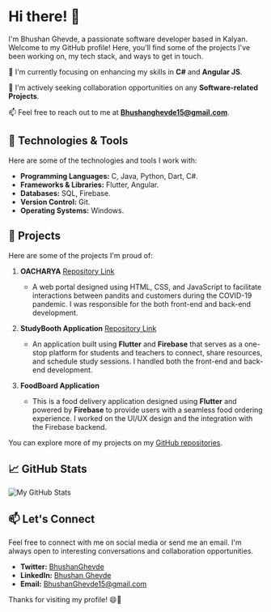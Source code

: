 # Hi there! 👋

I'm Bhushan Ghevde, a passionate software developer based in Kalyan. Welcome to my GitHub profile! Here, you'll find some of the projects I've been working on, my tech stack, and ways to get in touch.

🌱 I'm currently focusing on enhancing my skills in **C#** and **Angular JS**.

👯 I'm actively seeking collaboration opportunities on any **Software-related Projects**.

📫 Feel free to reach out to me at **Bhushanghevde15@gmail.com**.

## 🔧 Technologies & Tools

Here are some of the technologies and tools I work with:

- **Programming Languages:** C, Java, Python, Dart, C#.
- **Frameworks & Libraries:** Flutter, Angular.
- **Databases:** SQL, Firebase.
- **Version Control:** Git.
- **Operating Systems:** Windows.

## 🚀 Projects

Here are some of the projects I'm proud of:

1. **OACHARYA** [Repository Link](https://github.com/bhushan-1501/OAcharya)
   - A web portal designed using HTML, CSS, and JavaScript to facilitate interactions between pandits and customers during the COVID-19 pandemic. I was responsible for the both front-end and back-end development.

2. **StudyBooth Application** [Repository Link](https://github.com/bhushan-1501/StudyBooth_Application_Final/)
   - An application built using **Flutter** and **Firebase** that serves as a one-stop platform for students and teachers to connect, share resources, and schedule study sessions. I handled both the front-end and back-end development.

3. **FoodBoard Application**
   - This is a food delivery application designed using **Flutter** and powered by **Firebase** to provide users with a seamless food ordering experience. I worked on the UI/UX design and the integration with the Firebase backend.

You can explore more of my projects on my [GitHub repositories](https://github.com/bhushan-1501?tab=repositories).

## 📈 GitHub Stats

![My GitHub Stats](https://github-readme-stats.vercel.app/api?username=bhushan-1501&show_icons=true&theme=dark)

## 📫 Let's Connect

Feel free to connect with me on social media or send me an email. I'm always open to interesting conversations and collaboration opportunities.

- **Twitter:** [BhushanGhevde](https://twitter.com/BhushanGhevde)
- **LinkedIn:** [Bhushan Ghevde](https://www.linkedin.com/in/bhushan-ghevde/)
- **Email:** [BhushanGhevde15@gmail.com](mailto:BhushanGhevde15@gmail.com)

Thanks for visiting my profile! 😄🚀
